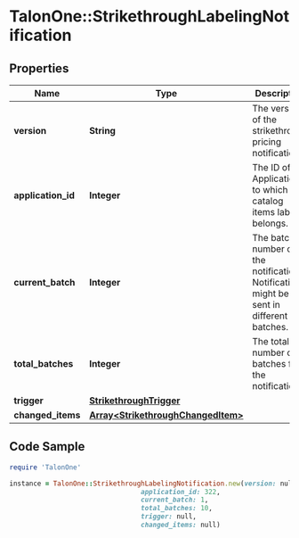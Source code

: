 # TalonOne::StrikethroughLabelingNotification

## Properties

Name | Type | Description | Notes
------------ | ------------- | ------------- | -------------
**version** | **String** | The version of the strikethrough pricing notification. | [optional] 
**application_id** | **Integer** | The ID of the Application to which the catalog items labels belongs. | 
**current_batch** | **Integer** | The batch number of the notification. Notifications might be sent in different batches. | 
**total_batches** | **Integer** | The total number of batches for the notification. | 
**trigger** | [**StrikethroughTrigger**](StrikethroughTrigger.md) |  | 
**changed_items** | [**Array&lt;StrikethroughChangedItem&gt;**](StrikethroughChangedItem.md) |  | 

## Code Sample

```ruby
require 'TalonOne'

instance = TalonOne::StrikethroughLabelingNotification.new(version: null,
                                 application_id: 322,
                                 current_batch: 1,
                                 total_batches: 10,
                                 trigger: null,
                                 changed_items: null)
```


